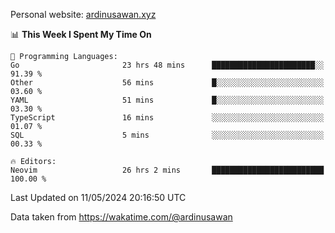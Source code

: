 Personal website: [ardinusawan.xyz](https://ardinusawan.xyz)

<!--START_SECTION:waka-->
📊 **This Week I Spent My Time On** 

```text
💬 Programming Languages: 
Go                       23 hrs 48 mins      ███████████████████████░░   91.39 % 
Other                    56 mins             █░░░░░░░░░░░░░░░░░░░░░░░░   03.60 % 
YAML                     51 mins             █░░░░░░░░░░░░░░░░░░░░░░░░   03.30 % 
TypeScript               16 mins             ░░░░░░░░░░░░░░░░░░░░░░░░░   01.07 % 
SQL                      5 mins              ░░░░░░░░░░░░░░░░░░░░░░░░░   00.33 % 

🔥 Editors: 
Neovim                   26 hrs 2 mins       █████████████████████████   100.00 % 
```


 Last Updated on 11/05/2024 20:16:50 UTC
<!--END_SECTION:waka-->
Data taken from https://wakatime.com/@ardinusawan
